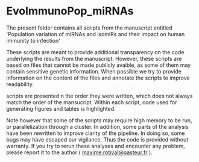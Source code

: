 # EvoImmunoPop_miRNAs

The present folder contains all scripts from the manuscript entitled 'Population variation of miRNAs and isomiRs and their impact on human immunity to infection'

These scripts are meant to provide additional transparency on the code underlying the results from the manuscript. However, these scripts are based on files that cannot be made publicly avaible, as some of them may contain sensitive genetic information. When possible we try to provide information on the content of the files and annotate the scripts to improve readability.

scripts are presented n the order they were written, which does not always match the order of the mansucript. Within each script, code used for generating figures and tables is highlighted.

Note however that some of the scripts may require high memory to be run, or parallelization through a cluster. In addition, some parts of the analysis have been rewritten to improve clarity of the pipeline. In doing so, some bugs may have escaped our vigilance. Thus the code is provided without warranty. If you try to rerun these analyses and encounter any problem, please report it to the author ( maxime.rotival@pasteur.fr ).
